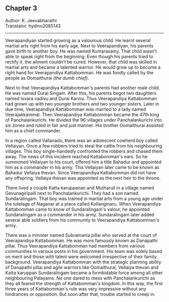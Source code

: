 ## Chapter 3
Author: K. Jeevabharathi  
Translator: hydino2085143

---

Veerapandiyan started growing as a valourous child. He learnt several martial arts right from his early age. Next to Veerapandiyan, his parents gave birth to another boy. He was named Kumarasamy. That child wasn't able to speak right from the beginning. Even though his parents tried to rectify it, the ailment couldn't be cured. However, that child was skilled in martial arts and became a talented warrior. He would grow up to become a right hand for Veerapandiya Kattabomman. He was fondly called by the people as Oomaithurai *(the dumb chief)*.

Next to that Veerapandiya Kattabomman's parents had another male child. He was named Durai Singam. After this, his parents begot two daughters named Isvara vadivu and Durai Kannu. Thus Veerapandiya Kattabomman had grown up with two younger brothers and two younger sisters. Later in due time, Veerapandiya Kattabomman was married to a lady named Veerajakkammal. Then Veerapandiya Kattabomman became the 47th king of Panchalankurichi. He divided the 96 villages under Panchalankurichi into six zones and ruled in fair and just manner. His brother Oomaithurai assisted him as a chief commander.

In a region called Vallanadu, there was an adolescent cowherd boy called Vellaiyan. Once a few robbers tried to steal the cattle from his neighbouring villages. This boy single-handedly confronted the robbers and chased them away. The news of this incident reached Kattabomman's ears. So he summoned Vellaiyan to his court, offered him a title Bahadur and appointed him as a commander in his army. This Vellaiyan later came to be known as Bahadur Vellaiya thevan. Since Veerapandiya Kattabomman did not have any offspring, Vellaiya thevan was appointed as the next heir to the throne. 

There lived a couple Katta karuppanan and Mutharuli in a village named Gevunagiripalli next to Panchalankurichi. They had a son named Sundaralingam. That boy was trained in martial arts from a young age under the tutelage of Naganar at a place called Kollanginaru. When Veerapandiya Kattabomman came to know of Sundaralingam's valour, he appointed Sundaralingam as a commander in his army. Sundaralingam later added several able soldiers from his community to Veerapandiya Kattabomman's army. 

There was a minister named Subramania pillai who served at the court of Veerapandiya Kattabomman. He was more famously known as Danapathi pillai. Thus Veerapandiya Kattabomman had members from various communities in various posts in his government. His team was solely based on merit and those with talent were welcomed irrespective of their family background. Veerapandiya Kattabomman with the strategic planning ability of Danapathi pillai and agile warriors like Oomaithurai, Vellaiya thevan and Katta karuppan Sundaralingam became a formbidable force among all other neighbouring Palayams. No one dared to mess with Panchalankurichi as they all feared the strength of Kattabomman's kingdom. In this way, the first three years of Kattabomman's rule was very impressive without any hindrances or opposition. But soon after that, trouble started to creep in.
